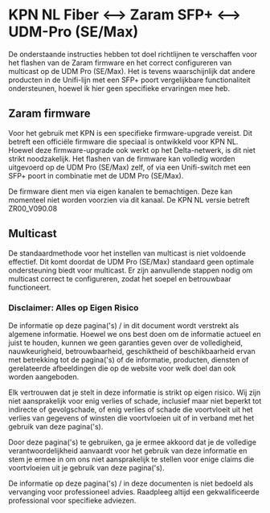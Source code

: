 # KPN NL Fiber <--> Zaram SFP+ <--> UDM-Pro (SE/Max)
De onderstaande instructies hebben tot doel richtlijnen te verschaffen voor het flashen van de Zaram firmware en het correct configureren van multicast op de UDM Pro (SE/Max). Het is tevens waarschijnlijk dat andere producten in de Unifi-lijn met een SFP+ poort vergelijkbare functionaliteit ondersteunen, hoewel ik hier geen specifieke ervaringen mee heb.

###
## Zaram firmware
Voor het gebruik met KPN is een specifieke firmware-upgrade vereist. Dit betreft een officiële firmware die speciaal is ontwikkeld voor KPN NL. Hoewel deze firmware-upgrade ook werkt op het Delta-netwerk, is dit niet strikt noodzakelijk. Het flashen van de firmware kan volledig worden uitgevoerd op de UDM Pro (SE/Max) zelf, of via een Unifi-switch met een SFP+ poort in combinatie met de UDM Pro (SE/Max).

De firmware dient men via eigen kanalen te bemachtigen. Deze kan momenteel niet worden voorzien via dit kanaal. De KPN NL versie betreft ZR00_V090.08

###
## Multicast
De standaardmethode voor het instellen van multicast is niet voldoende effectief. Dit komt doordat de UDM Pro (SE/Max) standaard geen optimale ondersteuning biedt voor multicast. Er zijn aanvullende stappen nodig om multicast correct te configureren, zodat het soepel en betrouwbaar functioneert.

###
###

### Disclaimer: Alles op Eigen Risico
De informatie op deze pagina('s) / in dit document wordt verstrekt als algemene informatie. Hoewel we ons best doen om de informatie actueel en juist te houden, kunnen we geen garanties geven over de volledigheid, nauwkeurigheid, betrouwbaarheid, geschiktheid of beschikbaarheid ervan met betrekking tot de pagina('s) of de informatie, producten, diensten of gerelateerde afbeeldingen die op de website voor welk doel dan ook worden aangeboden.

Elk vertrouwen dat je stelt in deze informatie is strikt op eigen risico. Wij zijn niet aansprakelijk voor enig verlies of schade, inclusief maar niet beperkt tot indirecte of gevolgschade, of enig verlies of schade die voortvloeit uit het verlies van gegevens of winsten die voortvloeien uit of in verband met het gebruik van deze pagina('s).

Door deze pagina('s) te gebruiken, ga je ermee akkoord dat je de volledige verantwoordelijkheid aanvaardt voor het gebruik van deze informatie en stem je ermee in om ons niet aansprakelijk te stellen voor enige claims die voortvloeien uit je gebruik van deze pagina('s).

De informatie op deze pagina('s) / in deze documenten is niet bedoeld als vervanging voor professioneel advies. Raadpleeg altijd een gekwalificeerde professional voor specifieke adviezen.
